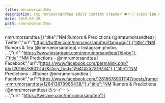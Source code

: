 ```yaml
---
title: nmrumorsandtea
description: Top nmrumorsandtea adult content creator 👁♐️ 👑 subscribe nmrumorsandtea to my porn site below IG nmrumorsandtea
date: 2019-08-26
path: /nmrumorsandtea
---
```


nmrumorsandtea
[{"title":"NM Rumors & Predictions (@nmrumorsandtea) | Twitter","url":"https://twitter.com/nmrumorsandtea?lang=bg"},{"title":"NM Rumors & Tea (@nmrumorsandtea) • Instagram photos ...","url":"https://www.instagram.com/nmrumorsandtea/?hl=bg"},{"title":"NM Predictions - @nmrumorsandtea | Facebook","url":"https://www.facebook.com/permalink.php?id=126166789011147&story_fbid=126414252319734"},{"title":"NM Predictions - #Rumor @nmrumorsandtea | Facebook","url":"https://www.facebook.com/126166789011147/posts/rumor-nmrumorsandtea/126413878986438/"},{"title":"NM Rumors & Predictions (@nmrumorsandtea) のツイート ...","url":"https://twisave.com/nmrumorsandtea"}]

